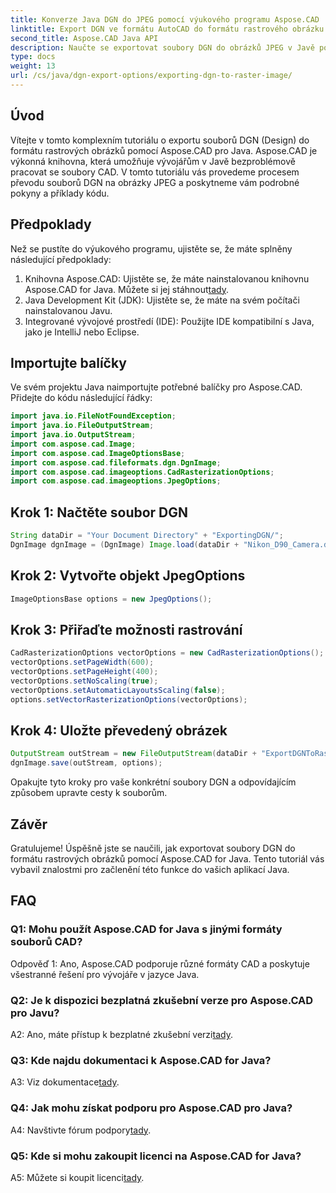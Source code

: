 ```yaml
---
title: Konverze Java DGN do JPEG pomocí výukového programu Aspose.CAD
linktitle: Export DGN ve formátu AutoCAD do formátu rastrového obrázku
second_title: Aspose.CAD Java API
description: Naučte se exportovat soubory DGN do obrázků JPEG v Javě pomocí Aspose.CAD. Tento návod krok za krokem vás bez námahy provede celým procesem.
type: docs
weight: 13
url: /cs/java/dgn-export-options/exporting-dgn-to-raster-image/
---
```

## Úvod

Vítejte v tomto komplexním tutoriálu o exportu souborů DGN (Design) do formátu rastrových obrázků pomocí Aspose.CAD pro Java. Aspose.CAD je výkonná knihovna, která umožňuje vývojářům v Javě bezproblémově pracovat se soubory CAD. V tomto tutoriálu vás provedeme procesem převodu souborů DGN na obrázky JPEG a poskytneme vám podrobné pokyny a příklady kódu.

## Předpoklady

Než se pustíte do výukového programu, ujistěte se, že máte splněny následující předpoklady:
1.  Knihovna Aspose.CAD: Ujistěte se, že máte nainstalovanou knihovnu Aspose.CAD for Java. Můžete si jej stáhnout[tady](https://releases.aspose.com/cad/java/).
2. Java Development Kit (JDK): Ujistěte se, že máte na svém počítači nainstalovanou Javu.
3. Integrované vývojové prostředí (IDE): Použijte IDE kompatibilní s Java, jako je IntelliJ nebo Eclipse.

## Importujte balíčky

Ve svém projektu Java naimportujte potřebné balíčky pro Aspose.CAD. Přidejte do kódu následující řádky:

```java
import java.io.FileNotFoundException;
import java.io.FileOutputStream;
import java.io.OutputStream;
import com.aspose.cad.Image;
import com.aspose.cad.ImageOptionsBase;
import com.aspose.cad.fileformats.dgn.DgnImage;
import com.aspose.cad.imageoptions.CadRasterizationOptions;
import com.aspose.cad.imageoptions.JpegOptions;
```

## Krok 1: Načtěte soubor DGN

```java
String dataDir = "Your Document Directory" + "ExportingDGN/";
DgnImage dgnImage = (DgnImage) Image.load(dataDir + "Nikon_D90_Camera.dgn");
```

## Krok 2: Vytvořte objekt JpegOptions

```java
ImageOptionsBase options = new JpegOptions();
```

## Krok 3: Přiřaďte možnosti rastrování

```java
CadRasterizationOptions vectorOptions = new CadRasterizationOptions();
vectorOptions.setPageWidth(600);
vectorOptions.setPageHeight(400);
vectorOptions.setNoScaling(true);
vectorOptions.setAutomaticLayoutsScaling(false);
options.setVectorRasterizationOptions(vectorOptions);
```

## Krok 4: Uložte převedený obrázek

```java
OutputStream outStream = new FileOutputStream(dataDir + "ExportDGNToRasterImage_Out.jpg");
dgnImage.save(outStream, options);
```

Opakujte tyto kroky pro vaše konkrétní soubory DGN a odpovídajícím způsobem upravte cesty k souborům.

## Závěr

Gratulujeme! Úspěšně jste se naučili, jak exportovat soubory DGN do formátu rastrových obrázků pomocí Aspose.CAD for Java. Tento tutoriál vás vybavil znalostmi pro začlenění této funkce do vašich aplikací Java.

## FAQ

### Q1: Mohu použít Aspose.CAD for Java s jinými formáty souborů CAD?

Odpověď 1: Ano, Aspose.CAD podporuje různé formáty CAD a poskytuje všestranné řešení pro vývojáře v jazyce Java.

### Q2: Je k dispozici bezplatná zkušební verze pro Aspose.CAD pro Javu?

 A2: Ano, máte přístup k bezplatné zkušební verzi[tady](https://releases.aspose.com/).

### Q3: Kde najdu dokumentaci k Aspose.CAD for Java?

 A3: Viz dokumentace[tady](https://reference.aspose.com/cad/java/).

### Q4: Jak mohu získat podporu pro Aspose.CAD pro Java?

 A4: Navštivte fórum podpory[tady](https://forum.aspose.com/c/cad/19).

### Q5: Kde si mohu zakoupit licenci na Aspose.CAD for Java?

 A5: Můžete si koupit licenci[tady](https://purchase.aspose.com/buy).